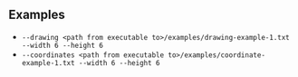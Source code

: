 ## Examples

* `--drawing <path from executable to>/examples/drawing-example-1.txt --width 6 --height 6`
* `--coordinates <path from executable to>/examples/coordinate-example-1.txt --width 6 --height 6`
